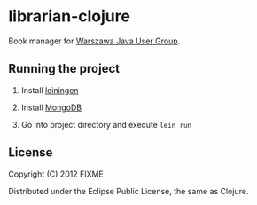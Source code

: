 # librarian-clojure

Book manager for [Warszawa Java User Group](http://warszawa.jug.pl).

## Running the project

 1. Install [leiningen](https://github.com/technomancy/leiningen)
 
 2. Install [MongoDB](http://www.mongodb.org/)
 
 3. Go into project directory and execute `lein run`

## License

Copyright (C) 2012 FIXME

Distributed under the Eclipse Public License, the same as Clojure.
